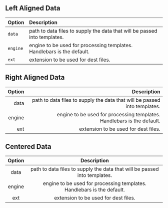 

## Left Aligned Data

| Option | Description |
| :------ | :----------- |
| `data`   | path to data files to supply the data that will be passed into templates. |
| `engine` | engine to be used for processing templates. Handlebars is the default. |
| `ext`    | extension to be used for dest files. |

## Right Aligned Data

| Option | Description |
| ------:| -----------:|
| data   | path to data files to supply the data that will be passed into templates. |
| engine | engine to be used for processing templates. Handlebars is the default. |
| ext    | extension to be used for dest files. |

## Centered Data

| Option | Description |
| :------: | :-----------: |
| data   | path to data files to supply the data that will be passed into templates. |
| engine | engine to be used for processing templates. Handlebars is the default. |
| ext    | extension to be used for dest files. |


